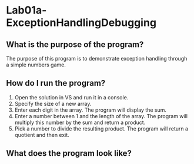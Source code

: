 # Lab01a-ExceptionHandlingDebugging
## What is the purpose of the program?
The purpose of this program is to demonstrate exception handling through a simple numbers game.

## How do I run the program?
1. Open the solution in VS and run it in a console.
2. Specify the size of a new array.
3. Enter each digit in the array. The program will display the sum.
4. Enter a number between 1 and the length of the array. The program will multiply this number by the sum and return a product.
5. Pick a number to divide the resulting product. The program will return a quotient and then exit.

## What does the program look like?
